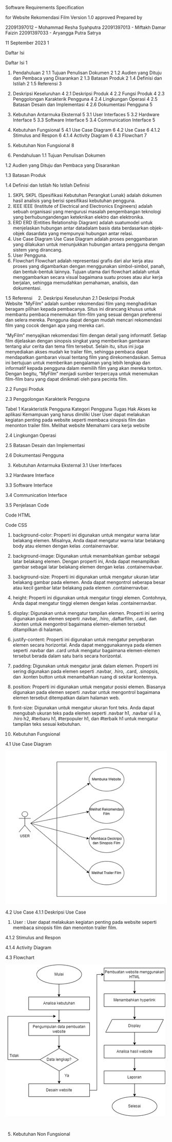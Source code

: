 Software Requirements 
Specification 

for 
Website Rekomendasi Film 
Version 1.0 approved 
Prepared by  

22091397012 – Mohammad Resha Syahputra
22091397013 - Miftakh Damar Faizin 
22091397033 - Aryangga Putra Satrya 
 
 11 September 2023
1 
 
Daftar Isi 
 
Daftar Isi	1
1. 	Pendahuluan	2
1.1 	Tujuan Penulisan Dokumen	2
1.2 	Audien yang Dituju dan Pembaca yang Disarankan	2
1.3 	Batasan Produk	2
1.4 	Definisi dan Istilah	2
1.5   Referensi	3
2. 	Deskripsi Keseluruhan	4
2.1 	Deskripsi Produk	4
2.2 	Fungsi Produk	4
2.3 	Penggolongan Karakterik Pengguna	4
2.4 	Lingkungan Operasi	4
2.5 	Batasan Desain dan Implementasi	4
2.6 	Dokumentasi Pengguna	5
3. 	Kebutuhan Antarmuka Eksternal	5
3.1 	User Interfaces	5
3.2	Hardware Interface	5
3.3 	Software Interface	5
3.4 	Communication Interface	5
4. Kebutuhan Fungsional	5
4.1	Use Case Diagram	6
4.2    Use Case	6
4.1.2 Stimulus and Respon	6
4.1.4 Activity Diagram	6
4.3    Flowchart	7
5. Kebutuhan Non Fungsional	8

 
1. 	Pendahuluan 
1.1 	Tujuan Penulisan Dokumen 

1.2 	Audien yang Dituju dan Pembaca yang Disarankan 
  
1.3 	Batasan Produk 
  
1.4 	Definisi dan Istilah 
No 	Istilah 	Definisi 
1. 	SKPL 	SKPL (Spesifikasi Kebutuhan Perangkat Lunak) adalah dokumen hasil analisis yang berisi spesifikasi kebutuhan pengguna. 
2. 	IEEE 	IEEE (Institute of Electrical and Electronics Engineers) adalah sebuah organisasi yang mengurusi masalah pengembangan teknologi yang berhubungandengan keteknikan elektro dan elektronika. 
3. 	ERD 	ERD (Entities Relationship Diagram) adalah suatumodel untuk menjelaskan hubungan antar datadalam basis data berdasarkan objek-objek dasardata yang mempunyai hubungan antar relasi. 
4. 	Use Case Diagram 	Use Case Diagram adalah proses penggambaran yang dilakukan untuk menunjukkan hubungan antara pengguna dengan sistem yang dirancang. 
5. 	User 	Pengguna. 
6.	Flowchart	Flowchart adalah representasi grafis dari alur kerja atau proses yang digambarkan dengan menggunakan simbol-simbol, panah, dan bentuk-bentuk lainnya. Tujuan utama dari flowchart adalah untuk menggambarkan secara visual bagaimana suatu proses atau alur kerja berjalan, sehingga memudahkan pemahaman, analisis, dan dokumentasi.



1.5   Referensi 
2. 	Deskripsi Keseluruhan 
2.1 	Deskripsi Produk  
Website "MyFilm" adalah sumber rekomendasi film yang menghadirkan beragam pilihan kepada pembacanya. Situs ini dirancang khusus untuk membantu pembaca menemukan film-film yang sesuai dengan preferensi dan selera mereka. Pengguna dapat dengan mudah mencari rekomendasi film yang cocok dengan apa yang mereka cari.

“MyFilm” menyajikan rekomendasi film dengan detail yang informatif. Setiap film dijelaskan dengan sinopsis singkat yang memberikan gambaran tentang alur cerita dan tema film tersebut. Selain itu, situs ini juga menyediakan akses mudah ke trailer film, sehingga pembaca dapat mendapatkan gambaran visual tentang film yang direkomendasikan. Semua ini bertujuan untuk memberikan pengalaman yang lebih lengkap dan informatif kepada pengguna dalam memilih film yang akan mereka tonton. Dengan begitu, “MyFilm” menjadi sumber terpercaya untuk menemukan film-film baru yang dapat dinikmati oleh para pecinta film.

2.2 	Fungsi Produk  
 
 
2.3 	Penggolongan Karakterik Pengguna 
 
Tabel 1 Karakteristik Pengguna 
Kategori Pengguna 	Tugas 	Hak Akses ke aplikasi 	Kemampuan yang harus dimiliki 
User 	User dapat melakukan kegiatan penting pada  website seperti membaca sinopsis film dan menonton trailer film. Melihat website 	Memahami cara kerja website 
 
 
 
2.4 	Lingkungan Operasi  
 
 
2.5 	Batasan Desain dan Implementasi  

 
2.6 	Dokumentasi Pengguna 
 
 
3. 	Kebutuhan Antarmuka Eksternal 
3.1 	User Interfaces  

 
 
3.2	Hardware Interface 
       	 
3.3 	Software Interface 

3.4 	Communication Interface 

3.5   Penjelasan Code

Code HTML

Code CSS

1. background-color: Properti ini digunakan untuk mengatur warna latar belakang elemen. Misalnya, Anda dapat mengatur    warna latar belakang body atau elemen dengan kelas .containernavbar.

2. background-image: Digunakan untuk menambahkan gambar sebagai latar belakang elemen. Dengan properti ini, Anda         dapat menampilkan gambar sebagai latar belakang elemen dengan kelas .containernavbar.

3. background-size: Properti ini digunakan untuk mengatur ukuran latar belakang gambar pada elemen. Anda dapat             mengontrol seberapa besar atau kecil gambar latar belakang pada elemen .containernavbar.

4. height: Properti ini digunakan untuk mengatur tinggi elemen. Contohnya, Anda dapat mengatur tinggi elemen dengan        kelas .containernavbar.

5. display: Digunakan untuk mengatur tampilan elemen. Properti ini sering digunakan pada elemen seperti .navbar,           .hiro, .daftarfilm, .card, dan .konten untuk mengontrol bagaimana elemen-elemen tersebut ditampilkan di halaman.

6. justify-content: Properti ini digunakan untuk mengatur penyebaran elemen secara horizontal. Anda dapat                  menggunakannya pada elemen seperti .navbar dan .card untuk mengatur bagaimana elemen-elemen tersebut berada dalam           satu baris secara horizontal.

7. padding: Digunakan untuk mengatur jarak dalam elemen. Properti ini sering digunakan pada elemen seperti .navbar,        .hiro, .card, .sinopsis, dan .konten button untuk menambahkan ruang di sekitar kontennya.

8. position: Properti ini digunakan untuk mengatur posisi elemen. Biasanya digunakan pada elemen seperti .navbar           untuk mengontrol bagaimana elemen tersebut ditempatkan dalam halaman web.

9. font-size: Digunakan untuk mengatur ukuran font teks. Anda dapat mengubah ukuran teks pada elemen seperti              .navbar h1, .navbar ul li a, .hiro h2, #terbaru h1, #terpopuler h1, dan #terbaik h1 untuk mengatur tampilan teks           sesuai kebutuhan.
 
 	 
4. Kebutuhan Fungsional 
 
 
4.1	Use Case Diagram 


![Gambar Use Case](./assets/usecase.png)

  
4.2    Use Case 
	4.1.1 	Deskripsi Use Case  
1.	User : User dapat melakukan kegiatan penting pada  website seperti membaca sinopsis film dan menonton trailer film.
 
4.1.2 Stimulus and Respon 
 
 
4.1.4 Activity Diagram 
 
 
4.3    Flowchart

![Gambar Flowchart](./assets/flowchart.png)

   	    
5. Kebutuhan Non Fungsional 
 
 
